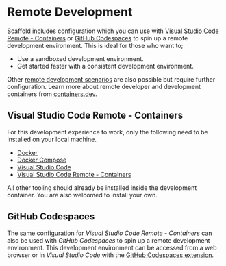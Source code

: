 # Remote Development

Scaffold includes configuration which you can use with [Visual Studio Code Remote - Containers](https://code.visualstudio.com/docs/remote/containers) or [GitHub Codespaces](https://code.visualstudio.com/docs/remote/codespaces) to spin up a remote development environment. This is ideal for those who want to;

- Use a sandboxed development environment.
- Get started faster with a consistent development environment.

Other [remote development scenarios](https://code.visualstudio.com/docs/remote/remote-overview) are also possible but require further configuration. Learn more about remote developer and development containers from [containers.dev](https://containers.dev).

## Visual Studio Code Remote - Containers

For this development experience to work, only the following need to be installed on your local machine.

- [Docker](https://docs.docker.com/engine/install)
- [Docker Compose](https://docs.docker.com/compose/install)
- [Visual Studio Code](https://code.visualstudio.com)
- [Visual Studio Code Remote - Containers](https://marketplace.visualstudio.com/items?itemName=ms-vscode-remote.remote-containers)

All other tooling should already be installed inside the development container. You are also welcomed to install your own.

## GitHub Codespaces

The same configuration for _Visual Studio Code Remote - Containers_ can also be used with _GitHub Codespaces_ to spin up a remote development environment. This development environment can be accessed from a web browser or in _Visual Studio Code_ with the [GitHub Codespaces extension](https://marketplace.visualstudio.com/items?itemName=GitHub.codespaces).
